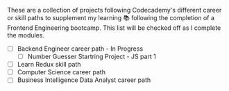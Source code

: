 These are a collection of projects following Codecademy's different career or skill paths to supplement my learning 📚 following the completion of a Frontend Engineering bootcamp. This list will be checked off as I complete the modules.

- [ ] Backend Engineer career path - In Progress
  - [ ] Number Guesser Startring Project - JS part 1
- [ ] Learn Redux skill path
- [ ] Computer Science career path
- [ ] Business Intelligence Data Analyst career path